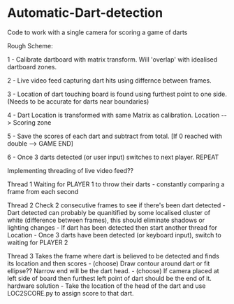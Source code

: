 # Automatic-Dart-detection
Code to work with a single camera for scoring a game of darts


Rough Scheme:

1  -  Calibrate dartboard with matrix transform. Will 'overlap' with idealised dartboard zones.

2  -  Live video feed capturing dart hits using differnce between frames.

3  -  Location of dart touching board is found using furthest point to one side. (Needs to be accurate for darts near boundaries)

4  -  Dart Location is transformed with same Matrix as calibration. Location --> Scoring zone

5  -  Save the scores of each dart and subtract from total. [If 0 reached with double --> GAME END] 

6  -  Once 3 darts detected (or user input) switches to next player.    REPEAT

   

Implementing threading of live video feed??

Thread 1
Waiting for PLAYER 1 to throw their darts
    - constantly comparing a frame from each second

Thread 2
Check 2 consecutive frames to see if there's been dart detected
    - Dart detected can probably be quanitified by some localised cluster of white (difference between frames), this should eliminate shadows or lighting changes
    - If dart has been detected then start another thread for Location
    - Once 3 darts have been detected (or keyboard input), switch to waiting for PLAYER 2

Thread 3
Takes the frame where dart is believed to be detected and finds its location and then scores
    - (choose) Draw contour around dart or fit ellipse?? Narrow end will be the dart head.
    - (choose) If camera placed at left side of board then furthest left point of dart should be the end of it.   hardware solution
    - Take the location of the head of the dart and use LOC2SCORE.py to assign score to that dart.
